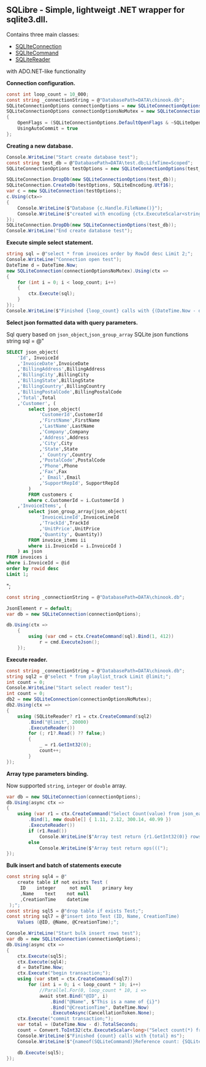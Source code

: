 ## SQLibre - Simple, lightweigt .NET wrapper for sqlite3.dll. 
Contains three main classes:
- [SQLIteConnection](https://github.com/S031/SQLibre/blob/master/SQLibre/Common/SQLiteConnection.cs)
- [SQLIteCommand](https://github.com/S031/SQLibre/blob/master/SQLibre/Common/SQLIteCommand.cs)
- [SQLiteReader](https://github.com/S031/SQLibre/blob/master/SQLibre/Common/SQLiteReader.cs)

with ADO.NET-like functionality

**Connection configuration.**
```csharp
const int loop_count = 10_000;
const string _connectionString = @"DatabasePath=DATA\chinook.db";
SQLiteConnectionOptions connectionOptions = new SQLiteConnectionOptions(_connectionString);
SQLiteConnectionOptions connectionOptionsNoMutex = new SQLiteConnectionOptions(_connectionString)
{
	OpenFlags = (SQLiteConnectionOptions.DefaultOpenFlags & ~SQLiteOpenFlags.SQLITE_OPEN_FULLMUTEX) | SQLiteOpenFlags.SQLITE_OPEN_NOMUTEX, 
	UsingAutoCommit = true
};
```
**Creating a new database.**
```csharp
Console.WriteLine("Start create database test");
const string test_db = @"DatabasePath=DATA\test.db;LifeTime=Scoped";
SQLiteConnectionOptions testOptions = new SQLiteConnectionOptions(test_db);

SQLiteConnection.DropDb(new SQLiteConnectionOptions(test_db));
SQLiteConnection.CreateDb(testOptions, SQLiteEncoding.Utf16);
var c = new SQLiteConnection(testOptions);
c.Using(ctx=>
{
	Console.WriteLine($"Database {c.Handle.FileName()}");
	Console.WriteLine($"created with encoding {ctx.ExecuteScalar<string>("PRAGMA encoding;")} and journal = {ctx.ExecuteScalar<string>("PRAGMA journal_mode;")}");
});
SQLiteConnection.DropDb(new SQLiteConnectionOptions(test_db));
Console.WriteLine("End create database test");
```

**Execute simple select statement.**
```csharp
string sql = @"select * from invoices order by RowId desc Limit 2;";
Console.WriteLine("Connection open test");
DateTime d = DateTime.Now;
new SQLiteConnection(connectionOptionsNoMutex).Using(ctx =>
{
	for (int i = 0; i < loop_count; i++)
	{
		ctx.Execute(sql);
	}
});
Console.WriteLine($"Finished {loop_count} calls with {(DateTime.Now - d).TotalSeconds} ms");
```

**Select json formatted data with query parameters.**

Sql query based on `json_object`,`json_group_array` SQLite json functions
string sql = @"
```sql
SELECT json_object(
	'Id', InvoiceId
	,'InvoiceDate',InvoiceDate
	,'BillingAddress',BillingAddress
	,'BillingCity',BillingCity
	,'BillingState',BillingState
	,'BillingCountry',BillingCountry
	,'BillingPostalCode',BillingPostalCode
	,'Total',Total
	,'Customer', (
		select json_object(
			'CustomerId',CustomerId
			,'FirstName',FirstName
			,'LastName',LastName
			,'Company',Company
			,'Address',Address
			,'City',City
			,'State',State
			,' Country',Country
			,'PostalCode',PostalCode
			,'Phone',Phone
			,'Fax',Fax
			,' Email',Email
			,'SupportRepId', SupportRepId
		)
		FROM customers c
		where c.CustomerId = i.CustomerId )
	,'InvoiceItems', (
		select json_group_array(json_object(
			'InvoiceLineId',InvoiceLineId
			,'TrackId',TrackId
			,'UnitPrice',UnitPrice
			,'Quantity', Quantity))
		FROM invoice_items ii
		where ii.InvoiceId = i.InvoiceId )
	) as json
FROM invoices i
where i.InvoiceId = @id
order by rowid desc
Limit 1;
```
";
```csharp
const string _connectionString = @"DatabasePath=DATA\chinook.db";

JsonElement r = default;
var db = new SQLiteConnection(connectionOptions);

db.Using(ctx =>
	{
		using (var cmd = ctx.CreateCommand(sql).Bind(1, 412))
			r = cmd.ExecuteJson();
	});
```
**Execute reader.**
```csharp
const string _connectionString = @"DatabasePath=DATA\chinook.db";
string sql2 = @"select * from playlist_track Limit @limit;";
int count = 0;
Console.WriteLine("Start select reader test");
int count = 0;
db2 = new SQLiteConnection(connectionOptionsNoMutex);
db2.Using(ctx =>
{
	using (SQLiteReader? r1 = ctx.CreateCommand(sql2)
		.Bind("@limit", 20000)
		.ExecuteReader())
		for (; r1?.Read() ?? false;)
		{
			_ = r1.GetInt32(0);
			count++;
		}
});
```

**Array type parameters binding.**

Now supported `string`, `integer` or `double` array. 
```csharp
var db = new SQLiteConnection(connectionOptions);
db.Using(async ctx =>
{
	using (var r1 = ctx.CreateCommand("Select Count(value) from json_each(?) where value = 300.14")
		.Bind(1, new double[] { 1.11, 2.12, 300.14, 40.99 })
		.ExecuteReader())
		if (r1.Read())
			Console.WriteLine($"Array test return {r1.GetInt32(0)} rows count");
		else
			Console.WriteLine($"Array test return ops(((");
});
```

**Bulk insert and batch of statements execute**

```csharp
const string sql4 = @"
	create table if not exists Test (
     ID    integer     not null    primary key
     ,Name    text    not null
     ,CreationTime    datetime
 );";
const string sql5 = @"drop table if exists Test;";
const string sql7 = @"insert into Test (ID, Name, CreationTime)
	Values (@ID, @Name, @CreationTime);";

Console.WriteLine("Start bulk insert rows test");
var db = new SQLiteConnection(connectionOptions);
db.Using(async ctx =>
{
	ctx.Execute(sql5);
	ctx.Execute(sql4);
	d = DateTime.Now;
	ctx.Execute("begin transaction;");
	using (var stmt = ctx.CreateCommand(sql7))
		for (int i = 0; i < loop_count * 10; i++)
			//Parallel.For(0, loop_count * 10, i =>
			await stmt.Bind("@ID", i)
				.Bind("@Name", $"This is a name of {i}")
				.Bind("@CreationTime", DateTime.Now)
				.ExecuteAsync(CancellationToken.None);
	ctx.Execute("commit transaction;");
	var total = (DateTime.Now - d).TotalSeconds;
	count = Convert.ToInt32(ctx.ExecuteScalar<long>("Select count(*) from Test"));
	Console.WriteLine($"Finished {count} calls with {total} ms");
	Console.WriteLine($"{nameof(SQLiteCommand)}Reference count: {SQLiteCommand.RefCount}");

	db.Execute(sql5);
});
```
